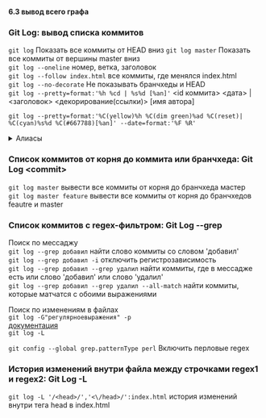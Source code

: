 **6.3 вывод всего графа**  
### Git Log: вывод списка коммитов
`git log` Показать все коммиты от HEAD вниз
`git log master` Показать все коммиты от вершины master вниз  
`git log --oneline` номер, ветка, заголовок  
`git log --follow index.html`  все коммиты, где менялся index.html  
`git log --no-decorate` Не показывать бранчхеды и HEAD  
`git log --pretty=format:'%h %cd | %s%d [%an]'` \<id коммита\> \<дата\> | \<заголовок\> \<декорирование(ссылки)\> \[имя автора\]  

`git log --pretty=format:'%C(yellow)%h %C(dim green)%ad %C(reset)| %C(cyan)%s%d %C(#667788)[%an]' --date=format:'%F %R'`  
<details>
  <summary>Алиасы</summary>
  Алиас git lg
  <code>
  git config --global alias.lg 'log --pretty=format:'%C(yellow)%h %C(dim green)%ad %C(reset)| %C(cyan)%s%d %C(#667788)[%an]' --date=format:'%F %R'
  </code>
</details>

### Список коммитов от корня до коммита или бранчхеда: Git Log \<commit\>
`git log master` вывести все коммиты от корня до бранчхеда мастер  
`git log master feature` вывести все коммиты от корня до бранчхедов feautre и master  

### Список коммитов с regex-фильтром: Git Log --grep
Поиск по мессаджу  
`git log --grep добавил` найти слово коммиты со словом 'добавил'  
`git log --grep добавил -i` отключить регистрозависимость  
`git log --grep добавил --grep удалил` найти коммиты, где в мессадже есть или слово 'добавил' или слово 'удалил'  
`git log --grep добавил --grep удалил --all-match` найти коммиты, которые матчатся с обоими выражениями

Поиск по изменениям в файлах  
`git log -G"регулярноевыражения" -p`  
[документация](https://git-scm.com/docs/git-log#Documentation/git-log.txt--Gltregexgt)  
`git log -L`

`git config --global grep.patternType perl` Включить перловые regex

### История изменений внутри файла между строчками regex1 и regex2: Git Log -L    
`git log -L '/<head>/','<\/head>/':index.html` история изменений внутри тега head в index.html  
